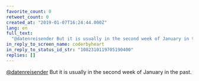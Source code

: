 ```yaml
---
favorite_count: 0
retweet_count: 0
created_at: "2019-01-07T16:24:44.000Z"
lang: en
full_text:
  "@datenreisender But it is usually in the second week of January in the past."
in_reply_to_screen_name: coderbyheart
in_reply_to_status_id_str: "1082310119705190400"
replies: []
---
```


[@datenreisender](https://twitter.com/datenreisender) But it is usually in the
second week of January in the past.
